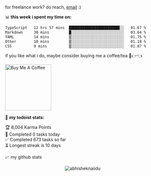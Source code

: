
for freelance work? do reach, [email](zizahed202@gmail.com) :)

📊 **this week i spent my time on:**
<!--START_SECTION:waka-->

```txt
TypeScript   12 hrs 57 mins  ███████████████████████░░   91.67 %
Markdown     30 mins         █░░░░░░░░░░░░░░░░░░░░░░░░   03.64 %
YAML         14 mins         ▒░░░░░░░░░░░░░░░░░░░░░░░░   01.75 %
Other        10 mins         ▒░░░░░░░░░░░░░░░░░░░░░░░░   01.18 %
CSS          9 mins          ▒░░░░░░░░░░░░░░░░░░░░░░░░   01.07 %
```

<!--END_SECTION:waka-->

if you like what i do, maybe consider buying me a coffee/tea 🥺👉👈

<a href="https://www.buymeacoffee.com/abhisheknaiidu" target="_blank"><img src="https://cdn.buymeacoffee.com/buttons/v2/default-red.png" alt="Buy Me A Coffee" width="150" ></a>

🚧 **my todoist stats:**
<!-- TODO-IST:START -->
🏆  8,004 Karma Points           
🌸  Completed 0 tasks today           
✅  Completed 673 tasks so far           
⏳  Longest streak is 10 days
<!-- TODO-IST:END -->


📈 my github stats

<p align="center"> <img src="https://github-readme-stats.vercel.app/api?username=abhisheknaiidu&show_icons=true&theme=gotham" alt="abhisheknaiidu" />
